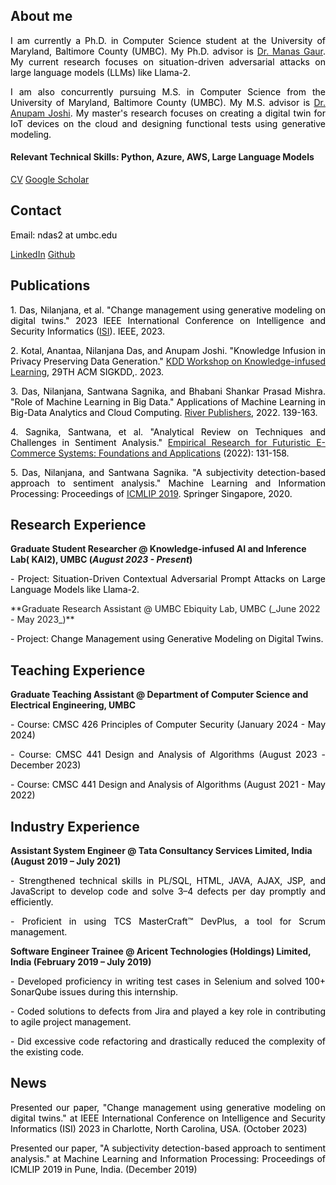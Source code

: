 ## About me

<p align="justify" style="color:black;">I am currently a Ph.D. in Computer Science student at the University of Maryland, Baltimore County (UMBC). My Ph.D. advisor is <a href="https://manasgaur.github.io/">Dr. Manas Gaur</a>. My current research focuses on situation-driven adversarial attacks on large language models (LLMs) like Llama-2.</p>

<p align="justify" style="color:black;">I am also concurrently pursuing M.S. in Computer Science from the University of Maryland, Baltimore County (UMBC). My M.S. advisor is <a href="https://cybersecurity.umbc.edu/anupam-joshi/">Dr. Anupam Joshi</a>. My master's research focuses on creating a digital twin for IoT devices on the cloud and designing functional tests using generative modeling.</p>

#### Relevant Technical Skills: Python, Azure, AWS, Large Language Models

[CV](/assets/img/Nilanjana-Das-CV.pdf)    [Google Scholar](https://scholar.google.com/citations?user=Mtt01lIAAAAJ&hl=en)

## Contact

<p align="left" style="color:black;">Email: ndas2 at umbc.edu</p>

[LinkedIn](https://www.linkedin.com/in/nilanjana-das-390740169/)    [Github](https://github.com/Nilanjana010)

## Publications
<p align="justify" style="color:black;">1. Das, Nilanjana, et al. "Change management using generative modeling on digital twins." 2023 IEEE International Conference on Intelligence and Security Informatics (<a href="https://ieee-isi.org/2023/">ISI</a>). IEEE, 2023.</p>
<p align="justify" style="color:black;">2. Kotal, Anantaa, Nilanjana Das, and Anupam Joshi. "Knowledge Infusion in Privacy Preserving Data Generation." <a href="https://aiisc.ai/kiml2023/index.html">KDD Workshop on Knowledge-infused Learning</a>, 29TH ACM SIGKDD,. 2023.</p>
<p align="justify" style="color:black;">3. Das, Nilanjana, Santwana Sagnika, and Bhabani Shankar Prasad Mishra. "Role of Machine Learning in Big Data." Applications of Machine Learning in Big-Data Analytics and Cloud Computing. <a href="https://ieeexplore.ieee.org/document/9478284">River Publishers</a>, 2022. 139-163.</p>
<p align="justify" style="color:black;">4. Sagnika, Santwana, et al. "Analytical Review on Techniques and Challenges in Sentiment Analysis." <a href="https://www.igi-global.com/chapter/analytical-review-on-techniques-and-challenges-in-sentiment-analysis/309672">Empirical Research for Futuristic E-Commerce Systems: Foundations and Applications</a> (2022): 131-158.</p>
<p align="justify" style="color:black;">5. Das, Nilanjana, and Santwana Sagnika. "A subjectivity detection-based approach to sentiment analysis." Machine Learning and Information Processing: Proceedings of <a href="https://link.springer.com/chapter/10.1007/978-981-15-1884-3_14">ICMLIP 2019</a>. Springer Singapore, 2020.</p>

## Research Experience

**Graduate Student Researcher @ Knowledge-infused AI and Inference Lab( KAI2), UMBC (_August 2023 - Present_)**
<p align="justify" style="color:black;">- Project: Situation-Driven Contextual Adversarial Prompt Attacks on Large Language Models like Llama-2.</p>
**Graduate Research Assistant @ UMBC Ebiquity Lab, UMBC (_June 2022 - May 2023_)**
<p align="justify" style="color:black;">- Project: Change Management using Generative Modeling on Digital Twins.</p>

## Teaching Experience

**Graduate Teaching Assistant @ Department of Computer Science and Electrical Engineering, UMBC**
<p align="justify" style="color:black;">- Course: CMSC 426 Principles of Computer Security     (January 2024 - May 2024)</p>
<p align="justify" style="color:black;">- Course: CMSC 441 Design and Analysis of Algorithms   (August 2023 - December 2023)</p>
<p align="justify" style="color:black;">- Course: CMSC 441 Design and Analysis of Algorithms   (August 2021 - May 2022)</p>

## Industry Experience
**Assistant System Engineer @ Tata Consultancy Services Limited, India (August 2019 – July 2021)**

<p align="justify" style="color:black;">-  Strengthened technical skills in PL/SQL, HTML, JAVA, AJAX, JSP, and JavaScript to develop code and solve 3–4 defects per day promptly and efficiently.</p>
<p align="justify" style="color:black;">-  Proficient in using TCS MasterCraft™ DevPlus, a tool for Scrum management.</p>

**Software Engineer Trainee @ Aricent Technologies (Holdings) Limited, India (February 2019 – July 2019)**

<p align="justify" style="color:black;">-  Developed proficiency in writing test cases in Selenium and solved 100+ SonarQube issues during this internship.</p>
<p align="justify" style="color:black;">-  Coded solutions to defects from Jira and played a key role in contributing to agile project management.</p>
<p align="justify" style="color:black;">-  Did excessive code refactoring and drastically reduced the complexity of the existing code.</p>

## News

<p align="justify" style="color:black;">Presented our paper, "Change management using generative modeling on digital twins." at IEEE International Conference on Intelligence and Security Informatics (ISI) 2023 in Charlotte, North Carolina, USA. (October 2023)</p>

<p align="justify" style="color:black;">Presented our paper, "A subjectivity detection-based approach to sentiment analysis." at Machine Learning and Information Processing: Proceedings of ICMLIP 2019 in Pune, India. (December 2019)</p>

